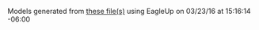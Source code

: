 Models generated from [these file(s)](http://raw.github.com/sparkfun/Arduino_Pro_Mini_328/365f073db730b88cd42f1180813b5a66018635e8/Hardware/Arduino-Pro-Mini.brd) using EagleUp on 03/23/16 at 15:16:14 -06:00
